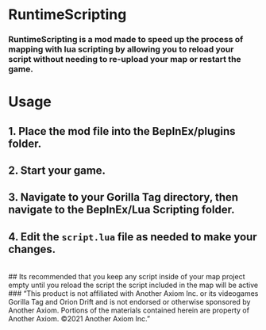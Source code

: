 # RuntimeScripting
### RuntimeScripting is a mod made to speed up the process of mapping with lua scripting by allowing you to reload your script without needing to re-upload your map or restart the game.


# Usage
## 1. Place the mod file into the BepInEx/plugins folder.
## 2. Start your game.
## 3. Navigate to your Gorilla Tag directory, then navigate to the BepInEx/Lua Scripting folder.
## 4. Edit the `script.lua` file as needed to make your changes.
<br>
## Its recommended that you keep any script inside of your map project empty until you reload the script the script included in the map will be active
<br>
### “This product is not affiliated with Another Axiom Inc. or its videogames Gorilla Tag and Orion Drift and is not endorsed or otherwise sponsored by Another Axiom. Portions of the materials contained herein are property of Another Axiom. ©2021 Another Axiom Inc.”
